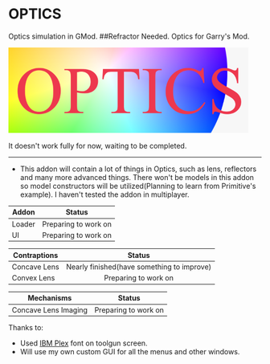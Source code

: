 # OPTICS
Optics simulation in GMod.
##Refractor Needed.
Optics for Garry's Mod.

![picture_logo](/template-logo.png "simple template logo")

It doesn't work fully for now, waiting to be completed.

---

* This addon will contain a lot of things in Optics, such as lens, reflectors and many more advanced things.
There won't be models in this addon so model constructors will be utilized(Planning to learn from Primitive's example). I haven't tested the addon in multiplayer.

Addon       |Status
------------|:--------------------------------------:
Loader      |Preparing to work on
UI          |Preparing to work on

Contraptions        |Status
------------        |:--------------------------------------:
Concave Lens        |Nearly finished(have something to improve)
Convex Lens         |Preparing to work on

Mechanisms           |Status
---------------------|:--------------------------------------:
Concave Lens Imaging |Preparing to work on

Thanks to:

* Used [IBM Plex](https://github.com/IBM/plex) font on toolgun screen.
* Will use my own custom GUI for all the menus and other windows.
